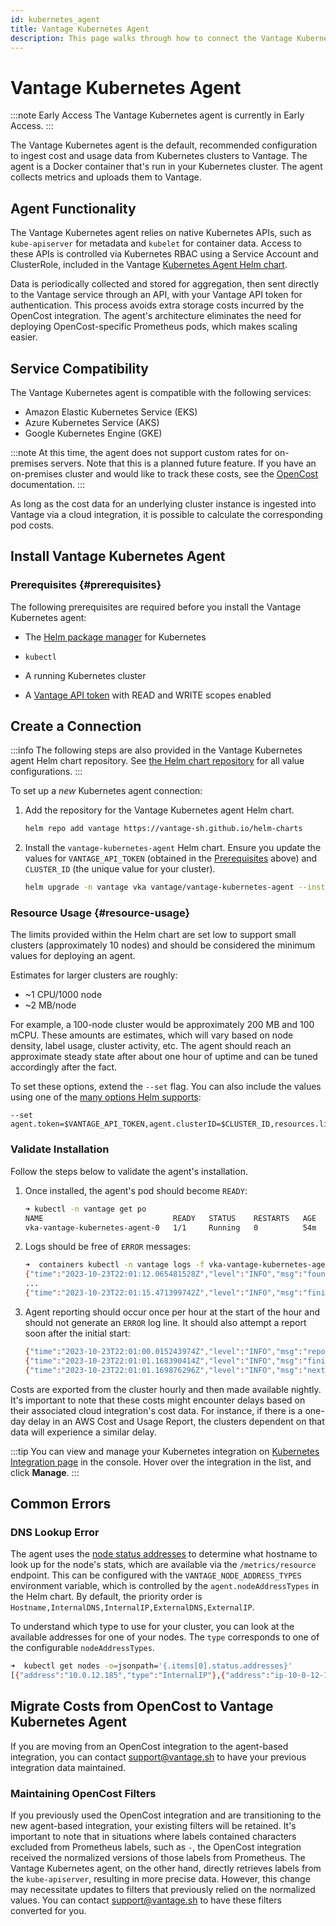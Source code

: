 ```yaml
---
id: kubernetes_agent
title: Vantage Kubernetes Agent
description: This page walks through how to connect the Vantage Kubernetes agent with your Kubernetes cluster.
---
```


# Vantage Kubernetes Agent

:::note Early Access
The Vantage Kubernetes agent is currently in Early Access.
:::

The Vantage Kubernetes agent is the default, recommended configuration to ingest cost and usage data from Kubernetes clusters to Vantage. The agent is a Docker container that's run in your Kubernetes cluster. The agent collects metrics and uploads them to Vantage. 

## Agent Functionality 

The Vantage Kubernetes agent relies on native Kubernetes APIs, such as `kube-apiserver` for metadata and `kubelet` for container data. Access to these APIs is controlled via Kubernetes RBAC using a Service Account and ClusterRole, included in the Vantage [Kubernetes Agent Helm chart](https://github.com/vantage-sh/helm-charts). 

Data is periodically collected and stored for aggregation, then sent directly to the Vantage service through an API, with your Vantage API token for authentication. This process avoids extra storage costs incurred by the OpenCost integration. The agent's architecture eliminates the need for deploying OpenCost-specific Prometheus pods, which makes scaling easier. 

## Service Compatibility

The Vantage Kubernetes agent is compatible with the following services: 

- Amazon Elastic Kubernetes Service (EKS)
- Azure Kubernetes Service (AKS)
- Google Kubernetes Engine (GKE)

:::note
At this time, the agent does not support custom rates for on-premises servers. Note that this is a planned future feature. If you have an on-premises cluster and would like to track these costs, see the [OpenCost](/opencost) documentation.
:::

As long as the cost data for an underlying cluster instance is ingested into Vantage via a cloud integration, it is possible to calculate the corresponding pod costs.

## Install Vantage Kubernetes Agent

### Prerequisites {#prerequisites}

The following prerequisites are required before you install the Vantage Kubernetes agent:

- The [Helm package manager](https://helm.sh/) for Kubernetes 

- `kubectl`

- A running Kubernetes cluster

- A [Vantage API token](/vantage_account#api-token) with READ and WRITE scopes enabled

## Create a Connection

:::info
The following steps are also provided in the Vantage Kubernetes agent Helm chart repository. See [the Helm chart repository](https://github.com/vantage-sh/helm-charts/tree/main/charts/vantage-kubernetes-agent) for all value configurations.
:::

To set up a _new_ Kubernetes agent connection:

1. Add the repository for the Vantage Kubernetes agent Helm chart. 
   
   ```bash
   helm repo add vantage https://vantage-sh.github.io/helm-charts
   ```

2. Install the `vantage-kubernetes-agent` Helm chart. Ensure you update the values for `VANTAGE_API_TOKEN` (obtained in the [Prerequisites](/kubernetes_agent#prerequisites) above) and `CLUSTER_ID` (the unique value for your cluster).
   
   ```bash
   helm upgrade -n vantage vka vantage/vantage-kubernetes-agent --install --set agent.token=$VANTAGE_API_TOKEN,agent.clusterID=$CLUSTER_ID --create-namespace
   ```
### Resource Usage {#resource-usage}

The limits provided within the Helm chart are set low to support small clusters (approximately 10 nodes) and should be considered the minimum values for deploying an agent.

Estimates for larger clusters are roughly:
- ~1 CPU/1000 node
- ~2 MB/node

For example, a 100-node cluster would be approximately 200 MB and 100 mCPU. These amounts are estimates, which will vary based on node density, label usage, cluster activity, etc. The agent should reach an approximate steady state after about one hour of uptime and can be tuned accordingly after the fact.

To set these options, extend the `--set` flag. You can also include the values using one of the [many options Helm supports](https://helm.sh/docs/chart_template_guide/values_files/):
```
--set agent.token=$VANTAGE_API_TOKEN,agent.clusterID=$CLUSTER_ID,resources.limits.memory=100Mi,resources.requests.memory=100Mi
```

### Validate Installation

Follow the steps below to validate the agent's installation. 

1. Once installed, the agent's pod should become `READY`:
   ```bash
   ➜ kubectl -n vantage get po
   NAME                             READY   STATUS    RESTARTS   AGE
   vka-vantage-kubernetes-agent-0   1/1     Running   0          54m
   ```
2. Logs should be free of `ERROR` messages:
   ```bash
   ➜  containers kubectl -n vantage logs -f vka-vantage-kubernetes-agent-0
   {"time":"2023-10-23T22:01:12.065481528Z","level":"INFO","msg":"found nodes","nodes":231}
   ...
   {"time":"2023-10-23T22:01:15.471399742Z","level":"INFO","msg":"finished initializing"}
   ```
3. Agent reporting should occur once per hour at the start of the hour and should not generate an `ERROR` log line. It should also attempt a report soon after the initial start:
   ```bash
   {"time":"2023-10-23T22:01:00.015243974Z","level":"INFO","msg":"reporting now"}
   {"time":"2023-10-23T22:01:01.168390414Z","level":"INFO","msg":"finished reporting"}
   {"time":"2023-10-23T22:01:01.169876296Z","level":"INFO","msg":"next report window","start":"2023-10-23T22:00:00Z","end":"2023-10-23T23:00:00Z","sleeping_seconds":3598.830199804}
   ```

Costs are exported from the cluster hourly and then made available nightly. It's important to note that these costs might encounter delays based on their associated cloud integration's cost data. For instance, if there is a one-day delay in an AWS Cost and Usage Report, the clusters dependent on that data will experience a similar delay.

:::tip
You can view and manage your Kubernetes integration on [Kubernetes Integration page](https://console.vantage.sh/settings/kubernetes) in the console. Hover over the integration in the list, and click **Manage**.
:::

## Common Errors
### DNS Lookup Error

The agent uses the [node status addresses](https://kubernetes.io/docs/reference/node/node-status/#addresses) to determine what hostname to look up for the node's stats, which are available via the `/metrics/resource` endpoint. This can be configured with the `VANTAGE_NODE_ADDRESS_TYPES` environment variable, which is controlled by the `agent.nodeAddressTypes` in the Helm chart. By default, the priority order is `Hostname,InternalDNS,InternalIP,ExternalDNS,ExternalIP`.

To understand which type to use for your cluster, you can look at the available addresses for one of your nodes. The `type` corresponds to one of the configurable `nodeAddressTypes`.

```bash
➜  kubectl get nodes -o=jsonpath='{.items[0].status.addresses}'
[{"address":"10.0.12.185","type":"InternalIP"},{"address":"ip-10-0-12-185.ec2.internal","type":"InternalDNS"},{"address":"ip-10-0-12-185.ec2.internal","type":"Hostname"}]
```

## Migrate Costs from OpenCost to Vantage Kubernetes Agent

If you are moving from an OpenCost integration to the agent-based integration, you can contact [support@vantage.sh](mailto:support@vantage.sh) to have your previous integration data maintained.

### Maintaining OpenCost Filters

If you previously used the OpenCost integration and are transitioning to the new agent-based integration, your existing filters will be retained. It's important to note that in situations where labels contained characters excluded from Prometheus labels, such as `-`, the OpenCost integration received the normalized versions of those labels from Prometheus. The Vantage Kubernetes agent, on the other hand, directly retrieves labels from the `kube-apiserver`, resulting in more precise data. However, this change may necessitate updates to filters that previously relied on the normalized values. You can contact [support@vantage.sh](mailto:support@vantage.sh) to have these filters converted for you.
